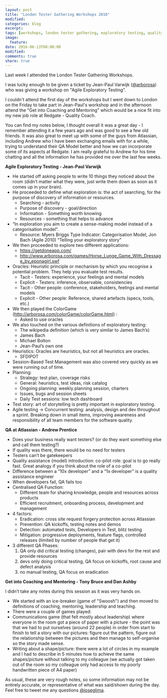 ```yaml
---
layout: post
title: "London Tester Gathering Workshops 2016"
modified:
categories: blog
excerpt:
tags: [workshops, london tester gathering, exploratory testing, quality assistance, coaching, mentoring]
image:
  feature:
date: 2016-06-13T00:00:00
modified:
comments: true
share: true
---
```

Last week I attended the London Tester Gathering Workshops.

I was lucky enough to be given a ticket by Jean-Paul Varwijk ([@arborosa](https://twitter.com/arborosa)) who was giving a workshop on "Agile Exploratory Testing".

I couldn't attend the first day of the workshops but I went down to London on the Friday to take part in Jean-Paul's workshop and in the afternoon attend the "Get into Coaching and Mentoring" which would be a nice fit into my new job role at Redgate - Quality Coach.

You can find my notes below, I thought overall it was a great day - I remember attending it a few years ago and was good to see a few old friends. It was also great to meet up with some of the guys from Atlassian, including Andrew who I have been exchanging emails with for a while, trying to understand their QA Model better and how we can incorporate some of its aspects at Redgate. I am really grateful to Andrew for his time chatting and all the information he has provided me over the last few weeks.

**Agile Exploratory Testing - Jean-Paul Varwijk**

* He started off asking people to write 10 things they noticed about the room (didn’t matter what they were, just write them down as soon as it comes up in your brain).
* He proceeded to define what exploration is: the act of searching, for the purpose of discovery of information or resources.
  * Searching - activity
  * Purpose of discovery - goal/direction
  * Information - Something worth knowing
  * Resources - something that helps to advance
* “In exploration you aim to create a sense-making model instead of a categorisation model”.
  * Resource: Myers Briggs Type Indicator: Categorisation Model, Jon Bach (Agile 2010) “Telling your exploratory story”
* We then proceeded to explore two different applications:
  * https://getdoneapp.com/
  * http://www.arborosa.com/games/Horse_Lunge_Game_With_Dressage_by_eponagirl.swf
* Oracles: Heuristic principle or mechanism by which you recognise a potential problem. They help you evaluate test results.
  * Tacit - Testers: experience, your feelings and mental models
  * Explicit - Testers: inference, observable, consistencies
  * Tacit - Other people: conference, stakeholders, feelings and mental models
  * Explicit - Other people: Reference, shared artefacts (specs, tools, etc.)
* We then played the ColorGame (http://arborosa.com/colorGame/colorGame.html) :
  * Asked to use oracles
* We also touched on the various definitions of exploratory testing:
  * The wikipedia definition (which is very similar to James Bach’s)
  * James Bach
  * Michael Bolton
  * Jean-Paul’s own one
* Heuristics: Oracles are heuristics, but not all heuristics are oracles.
  * SFDIPOT
* Session-Based Test Management was also covered very quickly as we were running out of time.
* Planning:
  * Strategy: test plan, coverage risks
  * General: heuristics, test ideas, risk catalog
  * Ongoing planning: weekly planning session, charters
  * Issues, bugs and session sheets
  * Daily Test sessions: low tech dashboard
* Test story: art of storytelling is pretty important in exploratory testing.
* Agile testing → Concurrent testing: analysis, design and dev throughout a sprint. Breaking down in small items, improving awareness and responsibility of all team members for the software quality.

**QA at Atlassian - Andrew Prentice**

* Does your business really want testers? (or do they want something else and call them testing?)
* If quality was there, there would be no need for testers
* Testers can’t be gatekeepers
* Quality assistance (model) introduction: co-pilot role: goal is to go really fast. Great analogy if you think about the role of a co-pilot
* Difference between a “10x developer” and a “1x developer” is a quality assistance engineer
* When developers fail, QA fails too
* Centralised QA Function:
  * Different team for sharing knowledge, people and resources across products
  * Efficient recruitment, onboarding process, development and management
* 4 factors:
  * Eradication: cross site request forgery protection across Atlassian
  * Prevention: QA kickoffs, testing notes and demos
  * Detection: automated tests, Developers in Test, blitz testing
  * Mitigation: progressive deployments, feature flags, controlled releases (limited by number of people that get it)
* 3 different QA Phases:
  1. QA only did critical testing (changes), pair with devs for the rest and provide resources
  2. devs only doing critical testing, QA focus on kickoffs, root cause and defect analysis
  3. no manual testing, QA focus on eradication

**Get into Coaching and Mentoring - Tony Bruce and Dan Ashby**

I didn’t take any notes during this session as it was very hands on.

* We started with an ice-breaker (game of "Swoosh") and then moved to definitions of coaching, mentoring, leadership and teaching.
* There were a couple of games played:
* Communications game (that felt mostly about leadership) where everyone in the room got a piece of paper with a picture - the point was that we had to put ourselves (around 22 people) in order from start to finish to tell a story with our pictures: figure out the pattern, figure out the relationship between the pictures and then manage to self-organise so the story made sense.
* Writing about a shape/picture: there were a lot of circles in my example and I had to describe in 5 minutes how to achieve the same shapes/picture without talking to my colleague (we actually got taken out of the room so my colleague only had access to my poorly handwritten piece of A4 paper)


As usual, these are very rough notes, so some information may not be entirely accurate, or representative of what was said/shown during the day. Feel free to tweet me any questions [@joseglima](https://twitter.com/joseglima).
